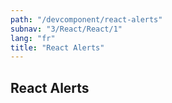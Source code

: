 ```yaml
---
path: "/devcomponent/react-alerts"
subnav: "3/React/React/1"
lang: "fr"
title: "React Alerts"
---
```


## React Alerts

<reactalertexample />
